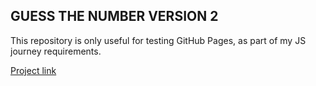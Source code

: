 ## GUESS THE NUMBER VERSION 2
This repository is only useful for testing GitHub Pages, as part of my JS journey requirements.

[Project link](https://catrivas.github.io/checking-gh-pages/)
